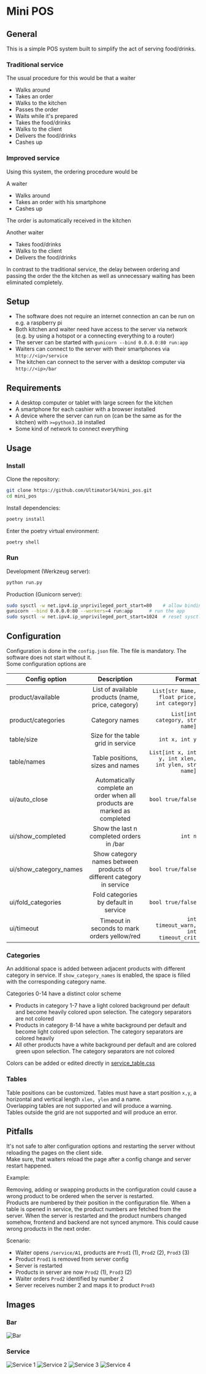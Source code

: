 # Mini POS

## General

This is a simple POS system built to simplify the act of serving food/drinks.  

### Traditional service

The usual procedure for this would be that a waiter

- Walks around
- Takes an order
- Walks to the kitchen
- Passes the order
- Waits while it's prepared
- Takes the food/drinks
- Walks to the client
- Delivers the food/drinks
- Cashes up

### Improved service

Using this system, the ordering procedure would be

A waiter

- Walks around
- Takes an order with his smartphone
- Cashes up

The order is automatically received in the kitchen

Another waiter

- Takes food/drinks
- Walks to the client
- Delivers the food/drinks

In contrast to the traditional service, the delay between ordering and passing the order the the kitchen as well as unnecessary waiting has been eliminated completely.

## Setup

- The software does not require an internet connection an can be run on e.g. a raspberry pi
- Both kitchen and waiter need have access to the server via network (e.g. by using a hotspot or a connecting everything to a router)
- The server can be started with `gunicorn --bind 0.0.0.0:80 run:app`
- Waiters can connect to the server with their smartphones via `http://<ip>/service`
- The kitchen can connect to the server with a desktop computer via `http://<ip>/bar`

## Requirements

- A desktop computer or tablet with large screen for the kitchen
- A smartphone for each cashier with a browser installed
- A device where the server can run on (can be the same as for the kitchen) with `>=python3.10` installed
- Some kind of network to connect everything

## Usage

### Install

Clone the repository:

```bash
git clone https://github.com/Ultimator14/mini_pos.git
cd mini_pos
```

Install dependencies:

```bash
poetry install
```

Enter the poetry virtual environment:

```bash
poetry shell
```

### Run

Development (Werkzeug server):

```bash
python run.py
```

Production (Gunicorn server):

```bash
sudo sysctl -w net.ipv4.ip_unprivileged_port_start=80    # allow binding to port 80 without root
gunicorn --bind 0.0.0.0:80 --workers=4 run:app      # run the app
sudo sysctl -w net.ipv4.ip_unprivileged_port_start=1024  # reset sysctl config change
```

## Configuration

Configuration is done in the `config.json` file. The file is mandatory. The software does not start without it.  
Some configuration options are

| Config option         | Description                                                               | Format                                             |
|-----------------------|:-------------------------------------------------------------------------:|---------------------------------------------------:|
| product/available     | List of available products (name, price, category)                        | `List[str Name, float price, int category]`        |
| product/categories    | Category names                                                            | `List[int category, str name]`                     |
| table/size            | Size for the table grid in service                                        | `int x, int y`                                     |
| table/names           | Table positions, sizes and names                                          | `List[int x, int y, int xlen, int ylen, str name]` |
| ui/auto_close         | Automatically complete an order when all products are marked as completed | `bool true/false`                                  |
| ui/show_completed     | Show the last n completed orders in /bar                                  | `int n`                                            |
| ui/show_category_names| Show category names between products of different category in service     | `bool true/false`                                  |
| ui/fold_categories    | Fold categories by default in service                                     | `bool true/false`                                  |
| ui/timeout            | Timeout in seconds to mark orders yellow/red                              | `int timeout_warn, int timeout_crit`               |

### Categories

An additional space is added between adjacent products with different category in service. If `show_category_names` is enabled, the space is filled with the corresponding category name.

Categories 0-14 have a distinct color scheme

- Products in category 1-7 have a light colored background per default and become heavily colored upon selection. The category separators are not colored
- Products in category 8-14 have a white background per default and become light colored upon selection. The category separators are colored heavily
- All other products have a white background per default and are colored green upon selection. The category separators are not colored

Colors can be added or edited directly in [service_table.css](mini_pos/static/css/service_table.css)

### Tables

Table positions can be customized. Tables must have a start position `x,y`, a horizontal and vertical length `xlen, ylen` and a name.  
Overlapping tables are not supported and will produce a warning.  
Tables outside the grid are not supported and will produce an error.


## Pitfalls

It's not safe to alter configuration options and restarting the server without reloading the pages on the client side.  
Make sure, that waiters reload the page after a config change and server restart happened.

Example:

Removing, adding or swapping products in the configuration could cause a wrong product to be ordered when the server is restarted.  
Products are numbered by their position in the configuration file.
When a table is opened in service, the product numbers are fetched from the server.
When the server is restarted and the product numbers changed somehow, frontend and backend are not synced anymore.
This could cause wrong products in the next order.

Scenario:

- Waiter opens `/service/A1`, products are `Prod1` (1), `Prod2` (2), `Prod3` (3)
- Product `Prod1` is removed from server config
- Server is restarted
- Products in server are now `Prod2` (1), `Prod3` (2)
- Waiter orders `Prod2` identified by number 2
- Server receives number 2 and maps it to product `Prod3`


## Images

### Bar

![Bar](https://user-images.githubusercontent.com/30043959/216357579-82770021-f14c-482a-803e-2a987cd3657c.png)

### Service

![Service 1](https://user-images.githubusercontent.com/30043959/216357655-df288558-f601-43fe-b45d-9dd3e7e85db5.png)
![Service 2](https://user-images.githubusercontent.com/30043959/216357709-668a4354-eb63-42cb-9b32-4790a8375497.png)
![Service 3](https://user-images.githubusercontent.com/30043959/216357756-f21db042-17cc-40e4-bbd3-5419ee8bebaa.png)
![Service 4](https://user-images.githubusercontent.com/30043959/216357819-45f2a6fc-65fb-46f2-88f0-a92e139871ac.png)
